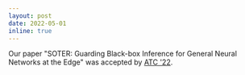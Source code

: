 ```yaml
---
layout: post
date: 2022-05-01
inline: true
---
```


Our paper "SOTER: Guarding Black-box Inference for General Neural Networks at the Edge"
was accepted by [ATC '22](https://www.usenix.org/conference/atc22).